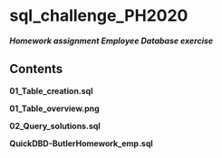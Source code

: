 # sql_challenge_PH2020
***Homework assignment  Employee Database exercise***
## Contents

<b>01_Table_creation.sql<b/>

01_Table_overview.png

02_Query_solutions.sql

QuickDBD-ButlerHomework_emp.sql
